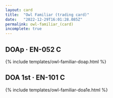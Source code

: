 ```yaml
---
layout: card
title:  "Owl Familiar (trading card)"
date:   "2022-12-29T16:01:28.085Z"
permalink: owl-familiar_(card)
incomplete: true
---
```


## DOAp &middot; EN-052 C

{% include templates/owl-familiar-doap.html %}


## DOA 1st &middot; EN-101 C

{% include templates/owl-familiar-doa1e.html %}
